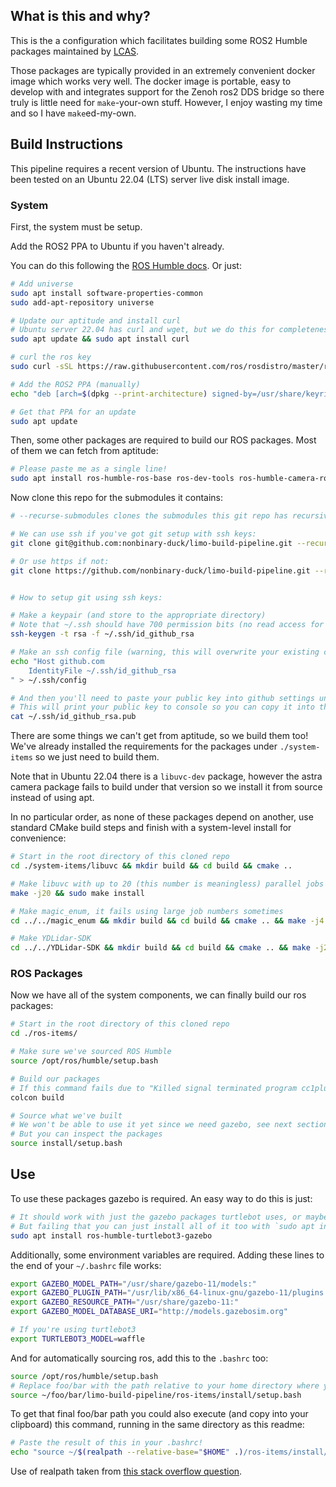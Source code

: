 ## What is this and why?

This is the a configuration which facilitates building some ROS2 Humble packages maintained by [LCAS](https://github.com/LCAS).

Those packages are typically provided in an extremely convenient docker image which works very well. The docker image is portable, easy to develop with and integrates support for the Zenoh ros2 DDS bridge so there truly is little need for `make`-your-own stuff. However, I enjoy wasting my time and so I have `make`ed-my-own.

## Build Instructions

This pipeline requires a recent version of Ubuntu. The instructions have been tested on an Ubuntu 22.04 (LTS) server live disk install image.

### System

First, the system must be setup.

Add the ROS2 PPA to Ubuntu if you haven't already.

You can do this following the [ROS Humble docs](https://docs.ros.org/en/humble/Installation/Ubuntu-Install-Debians.html). Or just:

```bash
# Add universe
sudo apt install software-properties-common
sudo add-apt-repository universe

# Update our aptitude and install curl
# Ubuntu server 22.04 has curl and wget, but we do this for completeness
sudo apt update && sudo apt install curl

# curl the ros key
sudo curl -sSL https://raw.githubusercontent.com/ros/rosdistro/master/ros.key -o /usr/share/keyrings/ros-archive-keyring.gpg

# Add the ROS2 PPA (manually)
echo "deb [arch=$(dpkg --print-architecture) signed-by=/usr/share/keyrings/ros-archive-keyring.gpg] http://packages.ros.org/ros2/ubuntu $(. /etc/os-release && echo $UBUNTU_CODENAME) main" | sudo tee /etc/apt/sources.list.d/ros2.list > /dev/null

# Get that PPA for an update
sudo apt update
```

Then, some other packages are required to build our ROS packages. Most of them we can fetch from aptitude:
```bash
# Please paste me as a single line!
sudo apt install ros-humble-ros-base ros-dev-tools ros-humble-camera-ros ros-humble-libcamera nlohmann-json3-dev ros-humble-joint-state-* libusb-dev libusb-1.0-0-dev build-essential cmake pkg-config gcc python3 swig python3-pip git libgoogle-glog-dev ros-humble-image-geometry ros-humble-image-publisher
```

Now clone this repo for the submodules it contains:
```bash
# --recurse-submodules clones the submodules this git repo has recursively

# We can use ssh if you've got git setup with ssh keys:
git clone git@github.com:nonbinary-duck/limo-build-pipeline.git --recurse-submodules

# Or use https if not:
git clone https://github.com/nonbinary-duck/limo-build-pipeline.git --recurse-submodules


# How to setup git using ssh keys:

# Make a keypair (and store to the appropriate directory)
# Note that ~/.ssh should have 700 permission bits (no read access for group or other users!!)
ssh-keygen -t rsa -f ~/.ssh/id_github_rsa

# Make an ssh config file (warning, this will overwrite your existing config if you have one!!)
echo "Host github.com 
    IdentityFile ~/.ssh/id_github_rsa
" > ~/.ssh/config

# And then you'll need to paste your public key into github settings under "SSH keys"
# This will print your public key to console so you can copy it into the clipboard
cat ~/.ssh/id_github_rsa.pub
```

There are some things we can't get from aptitude, so we build them too! We've already installed the requirements for the packages under `./system-items` so we just need to build them.

Note that in Ubuntu 22.04 there is a `libuvc-dev` package, however the astra camera package fails to build under that version so we install it from source instead of using apt.

In no particular order, as none of these packages depend on another, use standard CMake build steps and finish with a system-level install for convenience:

```bash
# Start in the root directory of this cloned repo
cd ./system-items/libuvc && mkdir build && cd build && cmake ..

# Make libuvc with up to 20 (this number is meaningless) parallel jobs
make -j20 && sudo make install

# Make magic_enum, it fails using large job numbers sometimes
cd ../../magic_enum && mkdir build && cd build && cmake .. && make -j4 && sudo make install

# Make YDLidar-SDK
cd ../../YDLidar-SDK && mkdir build && cd build && cmake .. && make -j20 && sudo make install
```

### ROS Packages

Now we have all of the system components, we can finally build our ros packages:

```bash
# Start in the root directory of this cloned repo
cd ./ros-items/

# Make sure we've sourced ROS Humble
source /opt/ros/humble/setup.bash

# Build our packages
# If this command fails due to "Killed signal terminated program cc1plus", try running the command again
colcon build

# Source what we've built
# We won't be able to use it yet since we need gazebo, see next section!
# But you can inspect the packages
source install/setup.bash
```


## Use

To use these packages gazebo is required. An easy way to do this is just:
```bash
# It should work with just the gazebo packages turtlebot uses, or maybe just the base gazebo package
# But failing that you can just install all of it too with `sudo apt install ros-humble-gazebo*`
sudo apt install ros-humble-turtlebot3-gazebo
```

Additionally, some environment variables are required. Adding these lines to the end of your `~/.bashrc` file works:
```bash
export GAZEBO_MODEL_PATH="/usr/share/gazebo-11/models:"
export GAZEBO_PLUGIN_PATH="/usr/lib/x86_64-linux-gnu/gazebo-11/plugins:"
export GAZEBO_RESOURCE_PATH="/usr/share/gazebo-11:"
export GAZEBO_MODEL_DATABASE_URI="http://models.gazebosim.org"

# If you're using turtlebot3
export TURTLEBOT3_MODEL=waffle
```

And for automatically sourcing ros, add this to the `.bashrc` too:

```bash
source /opt/ros/humble/setup.bash
# Replace foo/bar with the path relative to your home directory where you have cloned this repo!
source ~/foo/bar/limo-build-pipeline/ros-items/install/setup.bash
```

To get that final foo/bar path you could also execute (and copy into your clipboard) this command, running in the same directory as this readme:

```bash
# Paste the result of this in your .bashrc!
echo "source ~/$(realpath --relative-base="$HOME" .)/ros-items/install/setup.bash"
```

Use of realpath taken from [this stack overflow question](https://stackoverflow.com/a/62684928).


